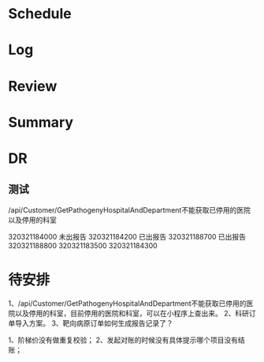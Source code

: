 # Schedule

# Log

# Review

# Summary

# DR
## 测试
/api/Customer/GetPathogenyHospitalAndDepartment不能获取已停用的医院以及停用的科室

320321184000 未出报告
320321184200 已出报告
320321188700 已出报告
320321188800
320321183500
320321184300

# 待安排
1、/api/Customer/GetPathogenyHospitalAndDepartment不能获取已停用的医院以及停用的科室，目前停用的医院和科室，可以在小程序上查出来。
2、科研订单导入方案。
3、靶向病原订单如何生成报告记录了？


1、阶梯价没有做重复校验；
2、发起对账的时候没有具体提示哪个项目没有结账；